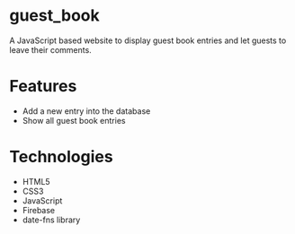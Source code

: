 # guest_book

A JavaScript based website to display guest book entries and let guests to leave their comments.

<h1>Features</h1>
<ul>
  <li>Add a new entry into the database</li>
  <li>Show all guest book entries</li>
</ul>

<h1>Technologies</h1>
<ul>
  <li>HTML5</li>
  <li>CSS3</li>
  <li>JavaScript</li>
  <li>Firebase</li>
  <li>date-fns library</li>
</ul>
